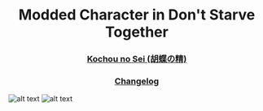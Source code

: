 <h1 align="center">
        Modded Character in Don't Starve Together
</h1>
<h3 align="center">
    <a href="https://steamcommunity.com/sharedfiles/filedetails/?id=2733891656">
        Kochou no Sei (胡蝶の精)
    </a>
</h3>
<h3 align="center">
    <a href="https://steamcommunity.com/sharedfiles/filedetails/changelog/2733891656">
        Changelog
    </a>
</h3>


![alt text](https://steamuserimages-a.akamaihd.net/ugc/5969028901062712506/747107DBE80405AE622DD6CD3EF955F2424ED07F/)
![alt text](https://steamuserimages-a.akamaihd.net/ugc/5969028901064560774/7C26FFCA16674486A0F9317CE23F4E4576108849/)
